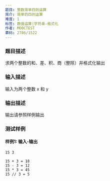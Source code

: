 ```yaml
---
题目: 整数简单四则运算
简介: 简单的四则运算
难度: 1
标签: 数值运算|字符串-格式化
作者: MOOCTEST
慕码: 2786/1522
---
```


### 题目描述

求两个整数的和、差、积、商（整除）并格式化输出

### 输入描述

输入为两个整数 x 和 y

### 输出描述

输出请参照样例输出

### 测试样例

#### 样例1: 输入-输出

```
15 3
```

```
15 + 3 = 18
15 - 3 = 12
15 * 3 = 45
15 // 3 = 5
```

